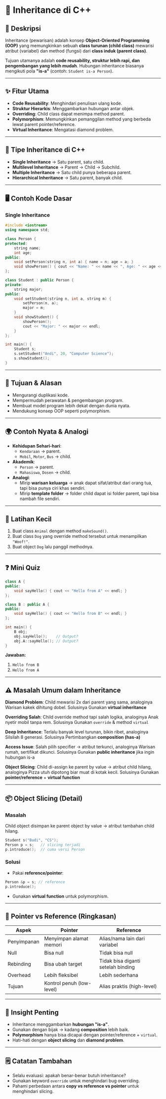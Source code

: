 # 📘 Inheritance di C++  

## 📖 Deskripsi  
Inheritance (pewarisan) adalah konsep **Object-Oriented Programming (OOP)** yang memungkinkan sebuah **class turunan (child class)** mewarisi atribut (variabel) dan method (fungsi) dari **class induk (parent class)**.  

Tujuan utamanya adalah **code reusability, struktur lebih rapi, dan pengembangan yang lebih mudah**. Hubungan inheritance biasanya mengikuti pola **"is-a"** (contoh: `Student is-a Person`).  

---

## ✨ Fitur Utama
- **Code Reusability**: Menghindari penulisan ulang kode.  
- **Struktur Hierarkis**: Menggambarkan hubungan antar objek.  
- **Overriding**: Child class dapat menimpa method parent.  
- **Polymorphism**: Memungkinkan pemanggilan method yang berbeda lewat parent pointer/reference.  
- **Virtual Inheritance**: Mengatasi diamond problem.  

---

## 🔧 Tipe Inheritance di C++
- **Single Inheritance** → Satu parent, satu child.  
- **Multilevel Inheritance** → Parent → Child → Subchild.  
- **Multiple Inheritance** → Satu child punya beberapa parent.  
- **Hierarchical Inheritance** → Satu parent, banyak child.  

---

## 🖥️ Contoh Kode Dasar

### Single Inheritance
```cpp
#include <iostream>
using namespace std;

class Person {
protected:
    string name;
    int age;
public:
    void setPerson(string n, int a) { name = n; age = a; }
    void showPerson() { cout << "Name: " << name << ", Age: " << age << endl; }
};

class Student : public Person {
private:
    string major;
public:
    void setStudent(string n, int a, string m) {
        setPerson(n, a);
        major = m;
    }
    void showStudent() {
        showPerson();
        cout << "Major: " << major << endl;
    }
};

int main() {
    Student s;
    s.setStudent("Andi", 20, "Computer Science");
    s.showStudent();
}
```

---

## 🎯 Tujuan & Alasan
- Mengurangi duplikasi kode.  
- Mempermudah perawatan & pengembangan program.  
- Membuat model program lebih dekat dengan dunia nyata.  
- Mendukung konsep OOP seperti polymorphism.  

---

## 🌍 Contoh Nyata & Analogi
- **Kehidupan Sehari-hari**:  
  - `Kendaraan` → parent.  
  - `Mobil`, `Motor`, `Bus` → child.  
- **Akademik**:  
  - `Person` → parent.  
  - `Mahasiswa`, `Dosen` → child.  
- **Analogi**:  
  - Mirip **warisan keluarga** → anak dapat sifat/atribut dari orang tua, tapi bisa punya ciri khas sendiri.  
  - Mirip **template folder** → folder child dapat isi folder parent, tapi bisa nambah file sendiri.  

---

## 📝 Latihan Kecil
1. Buat class `Animal` dengan method `makeSound()`.  
2. Buat class `Dog` yang override method tersebut untuk menampilkan `"Woof!"`.  
3. Buat object `Dog` lalu panggil methodnya.  

---

## ❓ Mini Quiz
```cpp
class A {
public:
    void sayHello() { cout << "Hello from A" << endl; }
};

class B : public A {
public:
    void sayHello() { cout << "Hello from B" << endl; }
};

int main() {
    B obj;
    obj.sayHello();    // Output?
    obj.A::sayHello(); // Output?
}
```

**Jawaban:**  
1. `Hello from B`  
2. `Hello from A`  

---

## ⚠️ Masalah Umum dalam Inheritance

**Diamond Problem**: Child mewarisi 2x dari parent yang sama, analoginya Warisan kakek dihitung dobel. Solusinya Gunakan **virtual inheritance** 

**Overriding Salah**: Child override method tapi salah logika, analoginya Anak nyetir mobil tanpa rem. Solusinya Gunakan `override` & method `virtual`

**Deep Inheritance**: Terlalu banyak level turunan, bikin ribet, analoginya Silsilah 8 generasi. Solusinya Pertimbangkan **composition (has-a)**

**Access Issue**: Salah pilih specifier → atribut terkunci, analoginya Warisan rumah, sertifikat dikunci. Solusinya Gunakan **public inheritance** jika ingin hubungan is-a

**Object Slicing**: Child di-assign ke parent by value → atribut child hilang, analoginya Pizza utuh dipotong biar muat di kotak kecil. Solusinya Gunakan **pointer/reference** + **virtual function**

---

## 📦 Object Slicing (Detail)
### Masalah
Child object disimpan ke parent object by value → atribut tambahan child hilang.  
```cpp
Student s("Budi", "CS");
Person p = s;   // slicing terjadi
p.introduce();  // cuma versi Person
```

### Solusi
- Pakai **reference/pointer**:
```cpp
Person &p = s; // reference
p.introduce();
```
- Gunakan **virtual function** untuk polymorphism.  

---

## 📌 Pointer vs Reference (Ringkasan)

| Aspek        | Pointer                   | Reference                          |
|--------------|---------------------------|------------------------------------|
| Penyimpanan  | Menyimpan alamat memori   | Alias/nama lain dari variabel      |
| Null         | Bisa null                 | Tidak bisa null                    |
| Rebinding    | Bisa ubah target          | Tidak bisa diganti setelah binding |
| Overhead     | Lebih fleksibel           | Lebih sederhana                    |
| Tujuan       | Kontrol penuh (low-level) | Alias praktis (high-level)         |

---

## 🧠 Insight Penting
- Inheritance menggambarkan **hubungan "is-a"**.  
- Gunakan dengan bijak → kadang **composition** lebih baik.  
- **Polymorphism** hanya bisa dicapai dengan pointer/reference + `virtual`.  
- Hati-hati dengan **object slicing** dan **diamond problem**.  

---

## 🗒️ Catatan Tambahan
- Selalu evaluasi: apakah benar-benar butuh inheritance?  
- Gunakan keyword `override` untuk menghindari bug overriding.  
- Pahami perbedaan antara **copy vs reference vs pointer** untuk menghindari slicing.  
